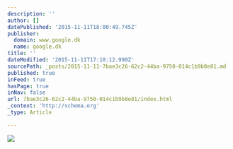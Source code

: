 ```yaml
---
description: ''
author: []
datePublished: '2015-11-11T18:00:49.745Z'
publisher:
  domain: www.google.dk
  name: google.dk
title: ''
dateModified: '2015-11-11T17:18:12.990Z'
sourcePath: _posts/2015-11-11-7bae3c26-62c2-44ba-9750-014c1b9b8e81.md
published: true
inFeed: true
hasPage: true
inNav: false
url: 7bae3c26-62c2-44ba-9750-014c1b9b8e81/index.html
_context: 'http://schema.org'
_type: Article

---
```

![](https://encrypted-tbn3.gstatic.com/images?q=tbn:ANd9GcS1gtdWXvMFOGRehs0jGsuFir4rKPgwHwpz3o9L29TTOCH0RUP_IA)
